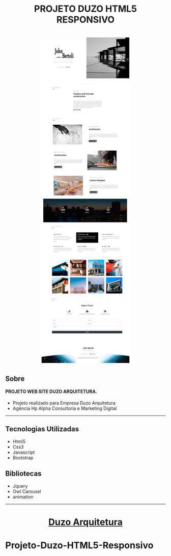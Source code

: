 <h1 align="center">PROJETO DUZO HTML5 RESPONSIVO</h1>

<h1 align="center"><img src="assets/img/site.jpg" alt="Home Site"></h1>


## Sobre

#### PROJETO WEB SITE DUZO ARQUITETURA.

- Projeto realizado para Empresa Duzo Arquitetura
- Agência Hp Alpha Consultoria e Marketing Digital
---

## Tecnologias Utilizadas

- Html5
- Css3
- Javascript
- Bootstrap

## Bibliotecas

- Jquery
- Owl Carousel
- animation


___
<h1 align="center"><a href="http://duzoarquitetura.com" target="_blank">Duzo Arquitetura</a></h1>

# Projeto-Duzo-HTML5-Responsivo
